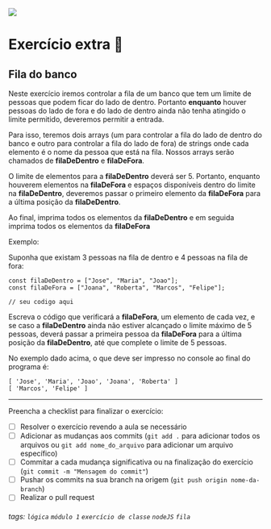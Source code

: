![](https://i.imgur.com/xG74tOh.png)

# Exercício extra 🌟

## Fila do banco

Neste exercício iremos controlar a fila de um banco que tem um limite de pessoas que podem ficar do lado de dentro.
Portanto **enquanto** houver pessoas do lado de fora e do lado de dentro ainda não tenha atingido o limite permitido, deveremos permitir a entrada.

Para isso, teremos dois arrays (um para controlar a fila do lado de dentro do banco e outro para controlar a fila do lado de fora) de strings onde cada elemento é o nome da pessoa que está na fila. Nossos arrays serão chamados de **filaDeDentro** e **filaDeFora**.

O limite de elementos para a **filaDeDentro** deverá ser 5.
Portanto, enquanto houverem elementos na **filaDeFora** e espaços disponíveis dentro do limite na **filaDeDentro**, deveremos passar o primeiro elemento da **filaDeFora** para a última posição da **filaDeDentro**.

Ao final, imprima todos os elementos da **filaDeDentro** e em seguida imprima todos os elementos da **filaDeFora**

Exemplo:

Suponha que existam 3 pessoas na fila de dentro e 4 pessoas na fila de fora:
```javascript=
const filaDeDentro = ["Jose", "Maria", "Joao"];
const filaDeFora = ["Joana", "Roberta", "Marcos", "Felipe"];

// seu codigo aqui
```

Escreva o código que verificará a **filaDeFora**, um elemento de cada vez, e se caso a **filaDeDentro** ainda não estiver alcançado o limite máximo de 5 pessoas, deverá passar a primeira pessoa da **filaDeFora** para a última posição da **filaDeDentro**, até que complete o limite de 5 pessoas.

No exemplo dado acima, o que deve ser impresso no console ao final do programa é:

```
[ 'Jose', 'Maria', 'Joao', 'Joana', 'Roberta' ]
[ 'Marcos', 'Felipe' ]
```

---

Preencha a checklist para finalizar o exercício:

- [ ] Resolver o exercício revendo a aula se necessário
- [ ] Adicionar as mudanças aos commits (`git add .` para adicionar todos os arquivos ou `git add nome_do_arquivo` para adicionar um arquivo específico)
- [ ] Commitar a cada mudança significativa ou na finalização do exercício (`git commit -m "Mensagem do commit"`)
- [ ] Pushar os commits na sua branch na origem (`git push origin nome-da-branch`)
- [ ] Realizar o pull request

###### tags: `lógica` `módulo 1` `exercício de classe` `nodeJS` `fila`